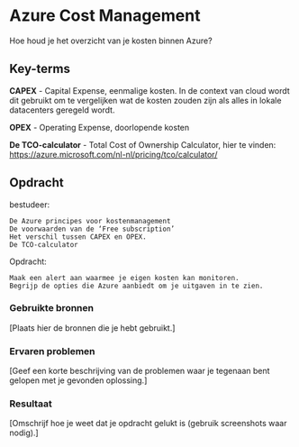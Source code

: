 # Azure Cost Management

Hoe houd je het overzicht van je kosten binnen Azure?


## Key-terms


**CAPEX** - Capital Expense, eenmalige kosten. In de context van cloud wordt dit gebruikt om te vergelijken wat de kosten zouden zijn als alles in lokale datacenters geregeld wordt.

**OPEX** - Operating Expense, doorlopende kosten

**De TCO-calculator** - Total Cost of Ownership Calculator, hier te vinden: https://azure.microsoft.com/nl-nl/pricing/tco/calculator/




## Opdracht

bestudeer:
    
    De Azure principes voor kostenmanagement
    De voorwaarden van de ‘Free subscription’
    Het verschil tussen CAPEX en OPEX.
    De TCO-calculator

Opdracht:

    Maak een alert aan waarmee je eigen kosten kan monitoren.
    Begrijp de opties die Azure aanbiedt om je uitgaven in te zien.

### Gebruikte bronnen
[Plaats hier de bronnen die je hebt gebruikt.]

### Ervaren problemen
[Geef een korte beschrijving van de problemen waar je tegenaan bent gelopen met je gevonden oplossing.]

### Resultaat
[Omschrijf hoe je weet dat je opdracht gelukt is (gebruik screenshots waar nodig).]
